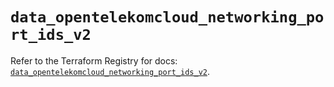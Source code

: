 # `data_opentelekomcloud_networking_port_ids_v2`

Refer to the Terraform Registry for docs: [`data_opentelekomcloud_networking_port_ids_v2`](https://registry.terraform.io/providers/opentelekomcloud/opentelekomcloud/1.36.50/docs/data-sources/networking_port_ids_v2).
